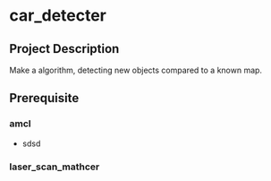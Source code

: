# car_detecter
Project Description
-----------------------------
Make a algorithm, detecting new objects compared to a known map.

Prerequisite 
-----------------------------
### amcl
*  sdsd
### laser_scan_mathcer

